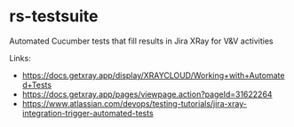 # rs-testsuite
Automated Cucumber tests that fill results in Jira XRay for V&amp;V activities

Links:
- https://docs.getxray.app/display/XRAYCLOUD/Working+with+Automated+Tests
- https://docs.getxray.app/pages/viewpage.action?pageId=31622264
- https://www.atlassian.com/devops/testing-tutorials/jira-xray-integration-trigger-automated-tests


